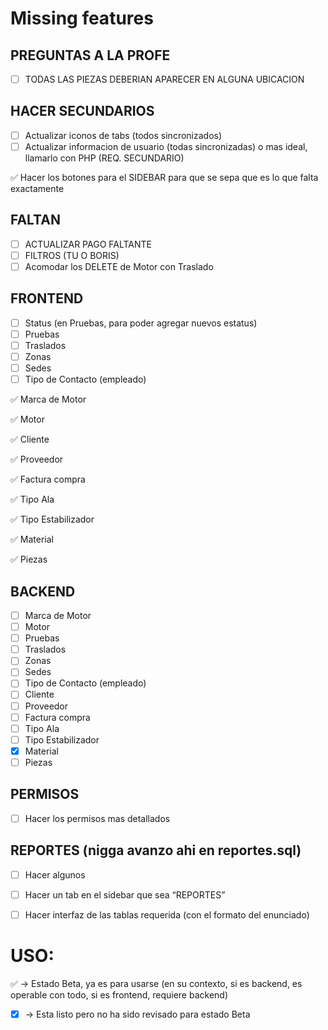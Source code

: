 # Missing features

## PREGUNTAS A LA PROFE
- [ ] TODAS LAS PIEZAS DEBERIAN APARECER EN ALGUNA UBICACION

## HACER SECUNDARIOS
- [ ] Actualizar iconos de tabs (todos sincronizados)
- [ ] Actualizar informacion de usuario (todas sincronizadas) o mas ideal, llamarlo con PHP (REQ. SECUNDARIO)

:white_check_mark: Hacer los botones para el SIDEBAR para que se sepa que es lo que falta exactamente

## FALTAN
- [ ] ACTUALIZAR PAGO FALTANTE
- [ ] FILTROS (TU O BORIS)
- [ ] Acomodar los DELETE de Motor con Traslado

## FRONTEND
- [ ] Status (en Pruebas, para poder agregar nuevos estatus)
- [ ] Pruebas 
- [ ] Traslados 
- [ ] Zonas 
- [ ] Sedes 
- [ ] Tipo de Contacto (empleado) 

:white_check_mark: Marca de Motor 

:white_check_mark: Motor 

:white_check_mark: Cliente

:white_check_mark: Proveedor

:white_check_mark: Factura compra

:white_check_mark: Tipo Ala

:white_check_mark: Tipo Estabilizador

:white_check_mark: Material

:white_check_mark: Piezas

## BACKEND
- [ ] Marca de Motor
- [ ] Motor
- [ ] Pruebas
- [ ] Traslados
- [ ] Zonas
- [ ] Sedes
- [ ] Tipo de Contacto (empleado)
- [ ] Cliente
- [ ] Proveedor
- [ ] Factura compra
- [ ] Tipo Ala
- [ ] Tipo Estabilizador
- [x] Material
- [ ] Piezas

## PERMISOS
- [ ] Hacer los permisos mas detallados

## REPORTES (nigga avanzo ahi en reportes.sql)
- [ ] Hacer algunos
- [ ] Hacer un tab en el sidebar que sea “REPORTES”
- [ ] Hacer interfaz de las tablas requerida (con el formato del enunciado)


# USO:
:white_check_mark: -> Estado Beta, ya es para usarse (en su contexto, si es backend, es operable con todo, si es frontend, requiere backend)
- [x] -> Esta listo pero no ha sido revisado para estado Beta
